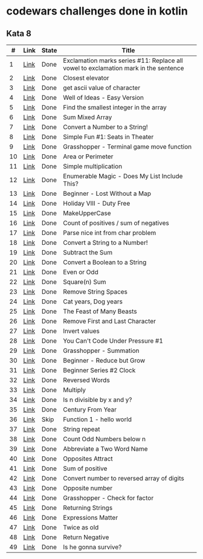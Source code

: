 # codewars challenges done in kotlin

## Kata 8
| #   | Link                                                           | State | Title                                                                               |
|-----|----------------------------------------------------------------|-------|-------------------------------------------------------------------------------------|
| 1   | [Link](https://www.codewars.com/kata/57fb09ef2b5314a8a90001ed) | Done  | Exclamation marks series #11: Replace all vowel to exclamation mark in the sentence |
| 2   | [Link](https://www.codewars.com/kata/5c374b346a5d0f77af500a5a) | Done  | Closest elevator                                                                    |
| 3   | [Link](https://www.codewars.com/kata/55acfc59c3c23d230f00006d) | Done  | get ascii value of character                                                        |
| 4   | [Link](https://www.codewars.com/kata/57f222ce69e09c3630000212) | Done  | Well of Ideas - Easy Version                                                        |
| 5   | [Link](https://www.codewars.com/kata/55a2d7ebe362935a210000b2) | Done  | Find the smallest integer in the array                                              |
| 6   | [Link](https://www.codewars.com/kata/57eaeb9578748ff92a000009) | Done  | Sum Mixed Array                                                                     |
| 7   | [Link](https://www.codewars.com/kata/5265326f5fda8eb1160004c8) | Done  | Convert a Number to a String!                                                       |
| 8   | [Link](https://www.codewars.com/kata/588417e576933b0ec9000045) | Done  | Simple Fun #1: Seats in Theater                                                     |
| 9   | [Link](https://www.codewars.com/kata/563a631f7cbbc236cf0000c2) | Done  | Grasshopper - Terminal game move function                                           |
| 10  | [Link](https://www.codewars.com/kata/5ab6538b379d20ad880000ab) | Done  | Area or Perimeter                                                                   |
| 11  | [Link](https://www.codewars.com/kata/583710ccaa6717322c000105) | Done  | Simple multiplication                                                               |
| 12  | [Link](https://www.codewars.com/kata/545991b4cbae2a5fda000158) | Done  | Enumerable Magic - Does My List Include This?                                       |
| 13  | [Link](https://www.codewars.com/kata/57f781872e3d8ca2a000007e) | Done  | Beginner - Lost Without a Map                                                       |
| 14  | [Link](https://www.codewars.com/kata/57e92e91b63b6cbac20001e5) | Done  | Holiday VIII - Duty Free                                                            |
| 15  | [Link](https://www.codewars.com/kata/57a0556c7cb1f31ab3000ad7) | Done  | MakeUpperCase                                                                       |
| 16  | [Link](https://www.codewars.com/kata/576bb71bbbcf0951d5000044) | Done  | Count of positives / sum of negatives                                               |
| 17  | [Link](https://www.codewars.com/kata/557cd6882bfa3c8a9f0000c1) | Done  | Parse nice int from char problem                                                    |
| 18  | [Link](https://www.codewars.com/kata/544675c6f971f7399a000e79) | Done  | Convert a String to a Number!                                                       |
| 19  | [Link](https://www.codewars.com/kata/56c5847f27be2c3db20009c3) | Done  | Subtract the Sum                                                                    |
| 20  | [Link](https://www.codewars.com/kata/551b4501ac0447318f0009cd) | Done  | Convert a Boolean to a String                                                       |
| 21  | [Link](https://www.codewars.com/kata/53da3dbb4a5168369a0000fe) | Done  | Even or Odd                                                                         |
| 22  | [Link](https://www.codewars.com/kata/515e271a311df0350d00000f) | Done  | Square(n) Sum                                                                       |
| 23  | [Link](https://www.codewars.com/kata/57eae20f5500ad98e50002c5) | Done  | Remove String Spaces                                                                |
| 24  | [Link](https://www.codewars.com/kata/5a6663e9fd56cb5ab800008b) | Done  | Cat years, Dog years                                                                |
| 25  | [Link](https://www.codewars.com/kata/5aa736a455f906981800360d) | Done  | The Feast of Many Beasts                                                            |
| 26  | [Link](https://www.codewars.com/kata/56bc28ad5bdaeb48760009b0) | Done  | Remove First and Last Character                                                     |
| 27  | [Link](https://www.codewars.com/kata/5899dc03bc95b1bf1b0000ad) | Done  | Invert values                                                                       |
| 28  | [Link](https://www.codewars.com/kata/53ee5429ba190077850011d4) | Done  | You Can't Code Under Pressure #1                                                    |
| 29  | [Link](https://www.codewars.com/kata/55d24f55d7dd296eb9000030) | Done  | Grasshopper - Summation                                                             |
| 30  | [Link](https://www.codewars.com/kata/57f780909f7e8e3183000078) | Done  | Beginner - Reduce but Grow                                                          |
| 31  | [Link](https://www.codewars.com/kata/55f9bca8ecaa9eac7100004a) | Done  | Beginner Series #2 Clock                                                            |
| 32  | [Link](https://www.codewars.com/kata/51c8991dee245d7ddf00000e) | Done  | Reversed Words                                                                      |
| 33  | [Link](https://www.codewars.com/kata/50654ddff44f800200000004) | Done  | Multiply                                                                            |
| 34  | [Link](https://www.codewars.com/kata/5545f109004975ea66000086) | Done  | Is n divisible by x and y?                                                          |
| 35  | [Link](https://www.codewars.com/kata/5a3fe3dde1ce0e8ed6000097) | Done  | Century From Year                                                                   |
| 36  | [Link](https://www.codewars.com/kata/523b4ff7adca849afe000035) | Skip  | Function 1 - hello world                                                            |
| 37  | [Link](https://www.codewars.com/kata/57a0e5c372292dd76d000d7e) | Done  | String repeat                                                                       |
| 38  | [Link](https://www.codewars.com/kata/59342039eb450e39970000a6) | Done  | Count Odd Numbers below n                                                           |
| 39  | [Link](https://www.codewars.com/kata/57eadb7ecd143f4c9c0000a3) | Done  | Abbreviate a Two Word Name                                                          |
| 40  | [Link](https://www.codewars.com/kata/555086d53eac039a2a000083) | Done  | Opposites Attract                                                                   |
| 41  | [Link](https://www.codewars.com/kata/5715eaedb436cf5606000381) | Done  | Sum of positive                                                                     |
| 42  | [Link](https://www.codewars.com/kata/5583090cbe83f4fd8c000051) | Done  | Convert number to reversed array of digits                                          |
| 43  | [Link](https://www.codewars.com/kata/56dec885c54a926dcd001095) | Done  | Opposite number                                                                     |
| 44  | [Link](https://www.codewars.com/kata/55cbc3586671f6aa070000fb) | Done  | Grasshopper - Check for factor                                                      |
| 45  | [Link](https://www.codewars.com/kata/55a70521798b14d4750000a4) | Done  | Returning Strings                                                                   |
| 46  | [Link](https://www.codewars.com/kata/5ae62fcf252e66d44d00008e) | Done  | Expressions Matter                                                                  |
| 47  | [Link](https://www.codewars.com/kata/5b853229cfde412a470000d0) | Done  | Twice as old                                                                        |
| 48  | [Link](https://www.codewars.com/kata/55685cd7ad70877c23000102) | Done  | Return Negative                                                                     |
| 49  | [Link](https://www.codewars.com/kata/59ca8246d751df55cc00014c) | Done  | Is he gonna survive?                                                                |